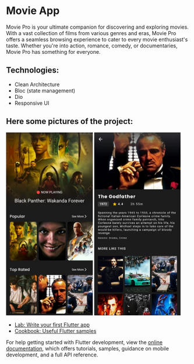 # Movie App

Movie Pro is your ultimate companion for discovering and exploring movies. With a vast collection of films from various genres and eras, Movie Pro offers a seamless browsing experience to cater to every movie enthusiast's taste. Whether you're into action, romance, comedy, or documentaries, Movie Pro has something for everyone.

## Technologies:

- Clean Architecture
- Bloc (state management)
- Dio
- Responsive UI


## Here some pictures of the project:

<img src = "screen_shots/movie-app-home-screen.jpg" height ="500"> <img src = "screen_shots/movie-app-details-screen.jpg" height ="500">





- [Lab: Write your first Flutter app](https://docs.flutter.dev/get-started/codelab)
- [Cookbook: Useful Flutter samples](https://docs.flutter.dev/cookbook)

For help getting started with Flutter development, view the
[online documentation](https://docs.flutter.dev/), which offers tutorials,
samples, guidance on mobile development, and a full API reference.
